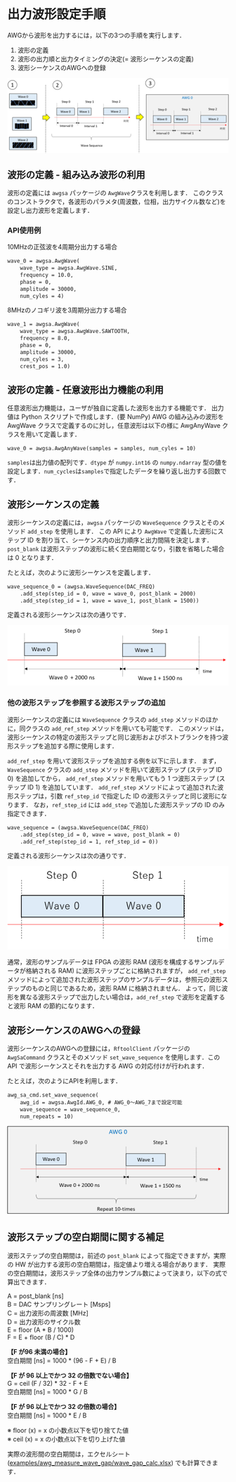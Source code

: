 
# 出力波形設定手順

AWGから波形を出力するには，以下の3つの手順を実行します．

1. 波形の定義
1. 波形の出力順と出力タイミングの決定(= 波形シーケンスの定義)
1. 波形シーケンスのAWGへの登録

![波形出力設定手順概要](images/awg-setup-overview.png)

## 波形の定義 - 組み込み波形の利用

波形の定義には `awgsa` パッケージの `AwgWave`クラスを利用します．
このクラスのコンストラクタで，各波形のパラメタ(周波数，位相，出力サイクル数など)を設定し出力波形を定義します．

### API使用例

10MHzの正弦波を4周期分出力する場合

```
wave_0 = awgsa.AwgWave(
    wave_type = awgsa.AwgWave.SINE,
	frequency = 10.0,
	phase = 0,
	amplitude = 30000,
	num_cyles = 4)
```

8MHzのノコギリ波を3周期分出力する場合

```
wave_1 = awgsa.AwgWave(
    wave_type = awgsa.AwgWave.SAWTOOTH,
	frequency = 8.0,
	phase = 0,
	amplitude = 30000,
	num_cyles = 3,
	crest_pos = 1.0)
```

## 波形の定義 - 任意波形出力機能の利用

任意波形出力機能は，ユーザが独自に定義した波形を出力する機能です．
出力値は Python スクリプトで作成します．(要 NumPy)
AWG の組み込みの波形を AwgWave クラスで定義するのに対し，任意波形は以下の様に AwgAnyWave クラスを用いて定義します．

```
wave_0 = awgsa.AwgAnyWave(samples = samples, num_cyles = 10)
```

`samples`は出力値の配列です．`dtype` が `numpy.int16` の `numpy.ndarray` 型の値を設定します．`num_cycles`は`samples`で指定したデータを繰り返し出力する回数です．

## 波形シーケンスの定義

波形シーケンスの定義には，`awgsa` パッケージの `WaveSequence` クラスとそのメソッド `add_step` を使用します．
この API により `AwgWave` で定義した波形にステップ ID を割り当て、シーケンス内の出力順序と出力間隔を決定します．
`post_blank` は波形ステップの波形に続く空白期間となり，引数を省略した場合は 0 となります．

たとえば，次のように波形シーケンスを定義します．

```
wave_sequence_0 = (awgsa.WaveSequence(DAC_FREQ)
    .add_step(step_id = 0, wave = wave_0, post_blank = 2000)
    .add_step(step_id = 1, wave = wave_1, post_blank = 1500))
```

定義される波形シーケンスは次の通りです．

![定義される波形シーケンスの例](images/awg-defined-wave-sequence-example.png)

### 他の波形ステップを参照する波形ステップの追加

波形シーケンスの定義には `WaveSequence` クラスの `add_step` メソッドのほかに，同クラスの `add_ref_step` メソッドを用いても可能です．
このメソッドは，波形シーケンスの特定の波形ステップと同じ波形およびポストブランクを持つ波形ステップを追加する際に使用します．

`add_ref_step` を用いて波形ステップを追加する例を以下に示します．
まず，`WaveSequence` クラスの `add_step` メソッドを用いて波形ステップ (ステップ ID 0) を追加してから，
`add_ref_step` メソッドを用いてもう 1 つ波形ステップ (ステップ ID 1) を追加しています．
`add_ref_step` メソッドによって追加された波形ステップは，引数 `ref_step_id` で指定した ID の波形ステップと同じ波形になります．
なお，`ref_step_id` には `add_step` で追加した波形ステップの ID のみ指定できます．

```
wave_sequence = (awgsa.WaveSequence(DAC_FREQ)
    .add_step(step_id = 0, wave = wave, post_blank = 0)
    .add_ref_step(step_id = 1, ref_step_id = 0))
```

定義される波形シーケンスは次の通りです．

![定義される波形シーケンスの例](images/awg-defined-wave-sequence-example-2.png)

通常，波形のサンプルデータは FPGA の波形 RAM (波形を構成するサンプルデータが格納される RAM) に波形ステップごとに格納されますが，
`add_ref_step` メソッドによって追加された波形ステップのサンプルデータは，参照元の波形ステップのものと同じであるため，波形 RAM に格納されません．
よって，同じ波形を異なる波形ステップで出力したい場合は，`add_ref_step` で波形を定義すると波形 RAM の節約になります．

## 波形シーケンスのAWGへの登録

波形シーケンスのAWGへの登録には，`RftoolClient` パッケージの `AwgSaCommand` クラスとそのメソッド `set_wave_sequence` を使用します．この API で波形シーケンスとそれを出力する AWG の対応付けが行われます．

たとえば，次のようにAPIを利用します．

```
awg_sa_cmd.set_wave_sequence(
    awg_id = awgsa.AwgId.AWG_0, # AWG_0〜AWG_7まで設定可能
	wave_sequence = wave_sequence_0,
	num_repeats = 10)
```

![AWGに定義される出力波形](images/awg-set-wave-sequence-example.png)

## 波形ステップの空白期間に関する補足

波形ステップの空白期間は，前述の `post_blank` によって指定できますが，実際の HW が出力する波形の空白期間は，指定値より増える場合があります．
実際の空白期間は，波形ステップ全体の出力サンプル数によって決まり，以下の式で算出できます．

A = post_blank [ns]  
B = DAC サンプリングレート [Msps]  
C = 出力波形の周波数 [MHz]  
D = 出力波形のサイクル数  
E = floor (A * B / 1000)  
F = E + floor (B / C) * D  

**【F が96 未満の場合】**  
空白期間 [ns] = 1000 * (96 - F + E) / B

**【F が 96 以上でかつ 32 の倍数でない場合】**  
G = ceil (F / 32) * 32 - F + E  
空白期間 [ns] = 1000 * G / B  

**【F が 96 以上でかつ 32 の倍数の場合】**  
空白期間 [ns] = 1000 * E / B  

※ floor (x) = x の小数点以下を切り捨てた値  
※ ceil (x) = x の小数点以下を切り上げた値  

実際の波形間の空白期間は，エクセルシート([examples/awg_measure_wave_gap/wave_gap_calc.xlsx](../examples/awg_measure_wave_gap/wave_gap_calc.xlsx)) でも計算できます．
